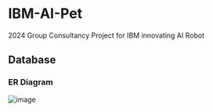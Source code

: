 # IBM-AI-Pet
2024 Group Consultancy Project for IBM innovating AI Robot

## Database
### ER Diagram
![image](https://github.com/3nathan/DoC_ML_cw1/assets/101950460/17398605-23bf-4cce-b56c-ca582c3692d4)

